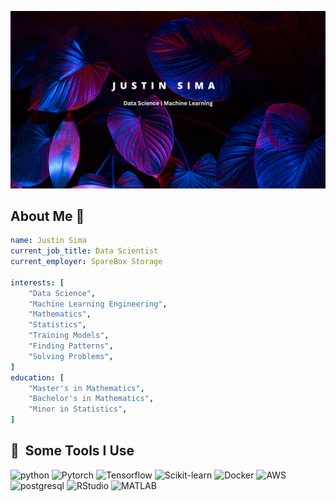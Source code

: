 ![Header image](images/github-header.png)

## About Me&nbsp;:wave:
```yaml
name: Justin Sima
current_job_title: Data Scientist
current_employer: SpareBox Storage

interests: [
    "Data Science",
    "Machine Learning Engineering",
    "Mathematics",
    "Statistics",
    "Training Models",
    "Finding Patterns",
    "Solving Problems",
]
education: [
    "Master's in Mathematics",
    "Bachelor's in Mathematics",
    "Minor in Statistics",
]

```

<h2> 🚀 &nbsp;Some Tools I Use</h2>
    <p align="left">
        <img src="https://cdn.jsdelivr.net/gh/devicons/devicon/icons/python/python-original-wordmark.svg" alt="python" width="45" height="45"/>
        <img src="https://cdn.jsdelivr.net/gh/devicons/devicon/icons/pytorch/pytorch-original.svg" alt="Pytorch" width="45" height="45"/>
        <img src="https://cdn.jsdelivr.net/gh/devicons/devicon/icons/tensorflow/tensorflow-original.svg" alt="Tensorflow" width="45" height="45"/>
        <img src="https://github.com/scikit-learn/scikit-learn/blob/main/doc/logos/scikit-learn-logo.png?raw=true" alt="Scikit-learn" width="45" height="45"/>
        <img src="https://cdn.jsdelivr.net/gh/devicons/devicon/icons/docker/docker-original-wordmark.svg" alt="Docker" width="45" height="45"/>
        <img src="https://cdn.jsdelivr.net/gh/devicons/devicon/icons/amazonwebservices/amazonwebservices-original.svg" alt="AWS" width="45" height="45"/>
        <img src="https://cdn.jsdelivr.net/gh/devicons/devicon/icons/postgresql/postgresql-original-wordmark.svg" alt="postgresql" width="45" height="45"/>
        <img src="https://cdn.jsdelivr.net/gh/devicons/devicon/icons/rstudio/rstudio-original.svg" alt="RStudio" width="45" height="45"/>
        <img src="https://cdn.jsdelivr.net/gh/devicons/devicon/icons/matlab/matlab-original.svg" alt="MATLAB" width="45" height="45"/>
    </p>
